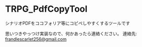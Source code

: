 # TRPG_PdfCopyTool
シナリオPDFをココフォリア等にコピペしやすくするツールです

思いつきやっつけ実装なので、何かあったら連絡ください。
連絡先: frandlescarlet256@gmail.com
